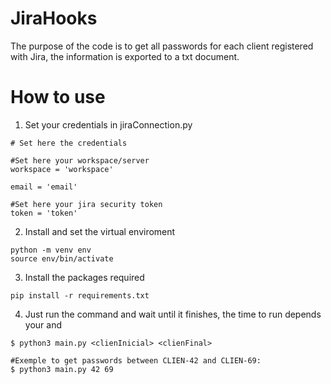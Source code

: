 # JiraHooks

The purpose of the code is to get all passwords for each client registered with Jira, the information is exported to a txt document.

# How to use

1) Set your credentials in jiraConnection.py

```
# Set here the credentials

#Set here your workspace/server
workspace = 'workspace'

email = 'email'

#Set here your jira security token
token = 'token'
```

2) Install and set the virtual enviroment

```
python -m venv env
source env/bin/activate
```

3) Install the packages required
   
```
pip install -r requirements.txt
```

4) Just run the command and wait until it finishes, the time to run depends your <clienInicial> and <clienFinal>

```
$ python3 main.py <clienInicial> <clienFinal>
```
```
#Exemple to get passwords between CLIEN-42 and CLIEN-69:
$ python3 main.py 42 69
```